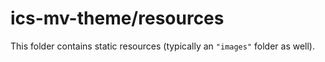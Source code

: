 # ics-mv-theme/resources

This folder contains static resources (typically an `"images"` folder as well).
